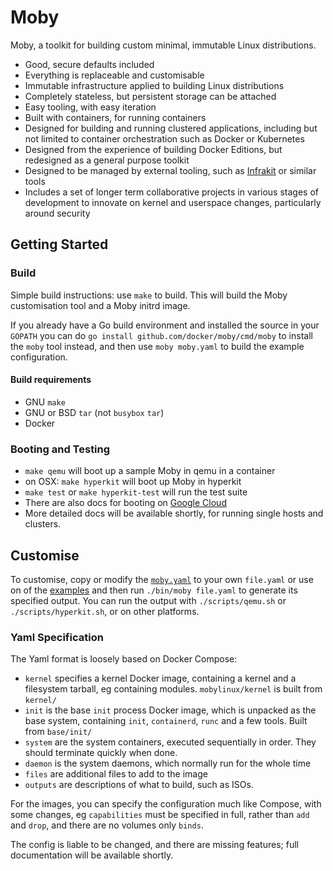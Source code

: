 # Moby

Moby, a toolkit for building custom minimal, immutable Linux distributions.

- Good, secure defaults included
- Everything is replaceable and customisable
- Immutable infrastructure applied to building Linux distributions
- Completely stateless, but persistent storage can be attached
- Easy tooling, with easy iteration
- Built with containers, for running containers
- Designed for building and running clustered applications, including but not limited to container orchestration such as Docker or Kubernetes
- Designed from the experience of building Docker Editions, but redesigned as a general purpose toolkit
- Designed to be managed by external tooling, such as [Infrakit](https://github.com/docker/infrakit) or similar tools
- Includes a set of longer term collaborative projects in various stages of development to innovate on kernel and userspace changes, particularly around security

## Getting Started

### Build

Simple build instructions: use `make` to build.
This will build the Moby customisation tool and a Moby initrd image.

If you already have a Go build environment and installed the source in your `GOPATH`
you can do `go install github.com/docker/moby/cmd/moby` to install the `moby` tool
instead, and then use `moby moby.yaml` to build the example configuration.

#### Build requirements

- GNU `make`
- GNU or BSD `tar` (not `busybox` `tar`)
- Docker

### Booting and Testing

- `make qemu` will boot up a sample Moby in qemu in a container
- on OSX: `make hyperkit` will boot up Moby in hyperkit
- `make test` or `make hyperkit-test` will run the test suite
- There are also docs for booting on [Google Cloud](docs/gcp.md)
- More detailed docs will be available shortly, for running single hosts and clusters.

## Customise

To customise, copy or modify the [`moby.yaml`](moby.yaml) to your own `file.yaml` or use on of the [examples](examples/) and then run `./bin/moby file.yaml` to
generate its specified output. You can run the output with `./scripts/qemu.sh` or `./scripts/hyperkit.sh`, or on other
platforms.

### Yaml Specification

The Yaml format is loosely based on Docker Compose:

- `kernel` specifies a kernel Docker image, containing a kernel and a filesystem tarball, eg containing modules. `mobylinux/kernel` is built from `kernel/`
- `init` is the base `init` process Docker image, which is unpacked as the base system, containing `init`, `containerd`, `runc` and a few tools. Built from `base/init/`
- `system` are the system containers, executed sequentially in order. They should terminate quickly when done.
- `daemon` is the system daemons, which normally run for the whole time
- `files` are additional files to add to the image
- `outputs` are descriptions of what to build, such as ISOs.

For the images, you can specify the configuration much like Compose, with some changes, eg `capabilities` must be specified in full, rather than `add` and `drop`, and
there are no volumes only `binds`.

The config is liable to be changed, and there are missing features; full documentation will be available shortly.
